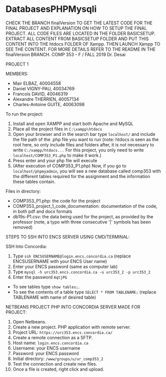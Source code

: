 # DatabasesPHPMysqli
CHECK THE BRANCH finalVersion TO GET THE LATEST CODE FOR THE FINAL PROJECT AND EXPLANATION ON HOW TO SETUP THE FINAL PROJECT. ALL CODE FILES ARE LOCATED IN THE FOLDER BASICSETUP. EXTRACT ALL CONTENT FROM BASICSETUP FOLDER AND PUT THIS CONTENT INTO THE htdocs FOLDER OF Xampp. THEN LAUNCH Xampp TO SEE THE CONTENT. FOR MORE DETAILS REFER TO THE README IN THE finalVersion BRANCH.
COMP 353 - F / FALL 2019
Dr. Desai

PROJECT 1

MEMBERS:
- Mair ELBAZ, 40004558
- Daniel VIGNY-PAU, 40034769
- Francois DAVID, 40046319
- Alexandre THERRIEN, 40057134
- Charles-Antoine GUITE, 40063098

To run the project:

1) Install and open XAMPP and start both Apache and MySQL
2) Place all the project files in `C:\xampp\htdocs`
3) Open your browser and in the search bar type `localhost/` and include the file path of the .php file you want to run (note: htdocs is seen as the root here, so only include files and folders after, it is not necessary to write `C:/xampp/htdocs...` For this project, you only need to write `localhost/COMP353_P1.php` to make it work.)
4) Press enter and your php file will execute
5) (After execution of COMP353_P1.php) Now, if you go to `localhost/phpmyadmin`, you will see a new database called comp353 with the different tables required for the assignment and the information these tables contain.

Files in directory:
- COMP353_P1.php: the code for the project
- COMP353_project_1_code_documentation: documentation of the code, in both pdf and docx formats
- db19s-P1.csv: the data being used for the project, as provided by the professor (note, a typo with three consecutive '|' symbols has been removed)

STEPS TO SSH INTO ENCS SERVER USING CMD/TERMINAL:

SSH Into Concordia:
1) Type `ssh ENCSUSERNAME@login.encs.concordia.ca` (replace ENCSUSERNAME with your ENCS User name)
2) Enter your ENCS password (same as computer lab)
3) Type `mysql -h urc353.encs.concordia.ca -u urc353_2 -p urc353_2`
4) Enter the password `AqtjPG`

- To see tables type `show tables;`.
- To see the contents of a table type `SELECT * FROM TABLENAME;` (replace TABLENAME with name of desired table)


NETBEANS PROJECT PHP INTO CONCORDIA SERVER MADE FOR PROJECT:

1) Open Netbeans.
2) Create a new project. PHP application with remote server.
3) Project URL: `https://urc353.encs.concordia.ca/`
4) Create a remote connection as a SFTP.
5) Host name: `login.encs.concordia.ca`
6) Username: your ENCS username
7) Password: your ENCS password
8) Initial directory: `/www/groups/u/ur_comp353_2`
9) Test the connection and create new files.
10) Once a file is created, right click and upload.




